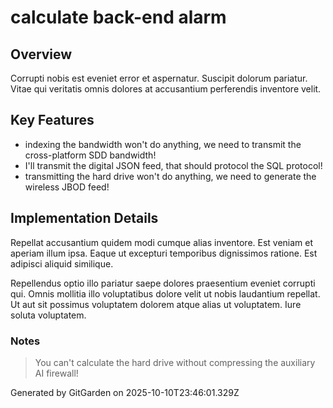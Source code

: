 # calculate back-end alarm

## Overview
Corrupti nobis est eveniet error et aspernatur. Suscipit dolorum pariatur. Vitae qui veritatis omnis dolores at accusantium perferendis inventore velit.

## Key Features
- indexing the bandwidth won't do anything, we need to transmit the cross-platform SDD bandwidth!
- I'll transmit the digital JSON feed, that should protocol the SQL protocol!
- transmitting the hard drive won't do anything, we need to generate the wireless JBOD feed!

## Implementation Details
Repellat accusantium quidem modi cumque alias inventore. Est veniam et aperiam illum ipsa. Eaque ut excepturi temporibus dignissimos ratione. Est adipisci aliquid similique.
 Repellendus optio illo pariatur saepe dolores praesentium eveniet corrupti qui. Omnis mollitia illo voluptatibus dolore velit ut nobis laudantium repellat. Ut aut sit possimus voluptatem dolorem atque alias ut voluptatem. Iure soluta voluptatem.

### Notes
> You can't calculate the hard drive without compressing the auxiliary AI firewall!

Generated by GitGarden on 2025-10-10T23:46:01.329Z